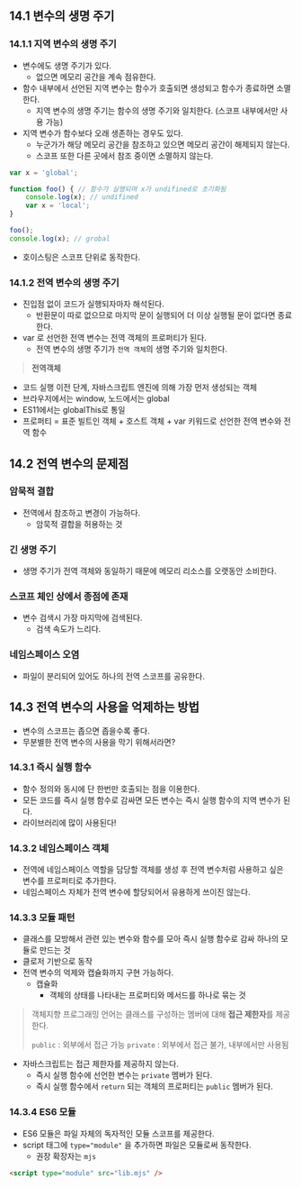 ## 14.1 변수의 생명 주기

### 14.1.1 지역 변수의 생명 주기

- 변수에도 생명 주기가 있다.
    - 없으면 메모리 공간을 계속 점유한다.
- 함수 내부에서 선언된 지역 변수는 함수가 호출되면 생성되고 함수가 종료하면 소멸한다.
    - 지역 변수의 생명 주기는 함수의 생명 주기와 일치한다. (스코프 내부에서만 사용 가능)
- 지역 변수가 함수보다 오래 생존하는 경우도 있다.
    - 누군가가 해당 메모리 공간을 참조하고 있으면 메모리 공간이 해제되지 않는다.
    - 스코프 또한 다른 곳에서 참조 중이면 소멸하지 않는다.

```jsx
var x = 'global';

function foo() { // 함수가 실행되며 x가 undifined로 초기화됨
	console.log(x); // undifined
	var x = 'local';
}

foo();
console.log(x); // grobal
```

- 호이스팅은 스코프 단위로 동작한다.

### 14.1.2 전역 변수의 생명 주기

- 진입점 없이 코드가 실행되자마자 해석된다.
    - 반환문이 따로 없으므로 마지막 문이 실행되어 더 이상 실행될 문이 없다면 종료한다.
- var 로 선언한 전역 변수는 전역 객체의 프로퍼티가 된다.
    - 전역 변수의 생명 주기가 `전역 객체`의 생명 주기와 일치한다.

> **전역객체**
- 코드 실행 이전 단계, 자바스크립트 엔진에 의해 가장 먼저 생성되는 객체
- 브라우저에서는 window, 노드에서는 global
- ES11에서는 globalThis로 통일
- 프로퍼티 = 표준 빌트인 객체 + 호스트 객체 + var 키워드로 선언한 전역 변수와 전역 함수
> 

## 14.2 전역 변수의 문제점

### 암묵적 결합

- 전역에서 참조하고 변경이 가능하다.
    - 암묵적 결합을 허용하는 것

### 긴 생명 주기

- 생명 주기가 전역 객체와 동일하기 때문에 메모리 리소스를 오랫동안 소비한다.

### 스코프 체인 상에서 종점에 존재

- 변수 검색시 가장 마지막에 검색된다.
    - 검색 속도가 느리다.

### 네임스페이스 오염

- 파일이 분리되어 있어도 하나의 전역 스코프를 공유한다.

## 14.3 전역 변수의 사용을 억제하는 방법

- 변수의 스코프는 좁으면 좁을수록 좋다.
- 무분별한 전역 변수의 사용을 막기 위해서라면?

### 14.3.1 즉시 실행 함수

- 함수 정의와 동시에 단 한번만 호출되는 점을 이용한다.
- 모든 코드를 즉시 실행 함수로 감싸면 모든 변수는 즉시 실행 함수의 지역 변수가 된다.
- 라이브러리에 많이 사용된다!

### 14.3.2 네임스페이스 객체

- 전역에 네임스페이스 역할을 담당할 객체를 생성 후 전역 변수처럼 사용하고 싶은 변수를 프로퍼티로 추가한다.
- 네임스페이스 자체가 전역 변수에 할당되어서 유용하게 쓰이진 않는다.

### 14.3.3 모듈 패턴

- 클래스를 모방해서 관련 있는 변수와 함수를 모아 즉시 실행 함수로 감싸 하나의 모듈로 만드는 것
- 클로저 기반으로 동작
- 전역 변수의 억제와 캡슐화까지 구현 가능하다.
    - 캡슐화
        - 객체의 상태를 나타내는 프로퍼티와 메서드를 하나로 묶는 것

> 객체지향 프로그래밍 언어는 클래스를 구성하는 멤버에 대해 **접근 제한자**를 제공한다.
> 
> 
> `public` : 외부에서 접근 가능
> `private` : 외부에서 접근 불가, 내부에서만 사용됨
> 
- 자바스크립트는 접근 제한자를 제공하지 않는다.
    - 즉시 실행  함수에 선언한 변수는 `private` 멤버가 된다.
    - 즉시 실행 함수에서 `return` 되는 객체의 프로퍼티는 `public` 멤버가 된다.

### 14.3.4 ES6 모듈

- ES6 모듈은 파일 자체의 독자적인 모듈 스코프를 제공한다.
- script 태그에 `type="module"` 을 추가하면 파일은 모듈로써 동작한다.
    - 권장 확장자는 `mjs`

```html
<script type="module" src="lib.mjs" />
```